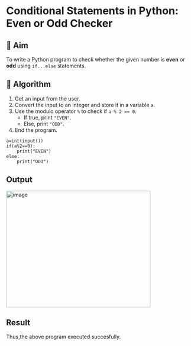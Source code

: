 # Conditional Statements in Python: Even or Odd Checker

## 🎯 Aim
To write a Python program to check whether the given number is **even** or **odd** using `if...else` statements.

## 🧠 Algorithm
1. Get an input from the user.
2. Convert the input to an integer and store it in a variable `a`.
3. Use the modulo operator `%` to check if `a % 2 == 0`.
   - If true, print `"EVEN"`.
   - Else, print `"ODD"`.
4. End the program.
```
a=int(input())
if(a%2==0):
    print("EVEN")
else:
    print("ODD")
```
## Output
<img width="390" height="315" alt="image" src="https://github.com/user-attachments/assets/1cd7c6f3-41b4-410f-bd85-5219a9b659f7" />

## Result
Thus,the above program executed succesfully.
